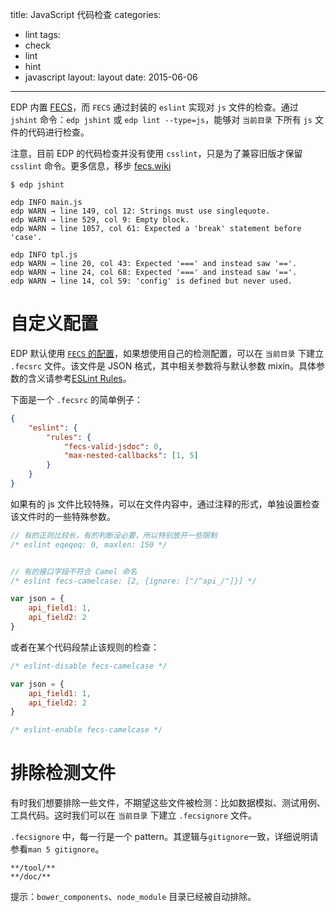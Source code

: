 title: JavaScript 代码检查
categories:
- lint
tags:
-  check
-  lint
-  hint
-  javascript
layout:
    layout
date:
    2015-06-06
---

EDP 内置 [FECS](https://github.com/ecomfe/fecs)，而 `FECS` 通过封装的 `eslint` 实现对 `js` 文件的检查。通过 `jshint` 命令：`edp jshint` 或 `edp lint --type=js`，能够对 `当前目录` 下所有 `js` 文件的代码进行检查。

注意，目前 EDP 的代码检查并没有使用 `csslint`，只是为了兼容旧版才保留 `csslint` 命令。更多信息，移步 [fecs.wiki](https://github.com/ecomfe/fecs/wiki)

```
$ edp jshint

edp INFO main.js
edp WARN → line 149, col 12: Strings must use singlequote.
edp WARN → line 529, col 9: Empty block.
edp WARN → line 1057, col 61: Expected a 'break' statement before 'case'.

edp INFO tpl.js
edp WARN → line 20, col 43: Expected '===' and instead saw '=='.
edp WARN → line 24, col 68: Expected '===' and instead saw '=='.
edp WARN → line 14, col 59: 'config' is defined but never used.
```

# 自定义配置

EDP 默认使用 [`FECS` 的配置](https://github.com/ecomfe/fecs/blob/master/lib/js/eslint.json)，如果想使用自己的检测配置，可以在 `当前目录` 下建立 `.fecsrc` 文件。该文件是 JSON 格式，其中相关参数将与默认参数 mixin。具体参数的含义请参考[ESLint Rules](http://eslint.org/docs/rules/)。

下面是一个 `.fecsrc` 的简单例子：

```json
{
    "eslint": {
        "rules": {
            "fecs-valid-jsdoc": 0,
            "max-nested-callbacks": [1, 5]
        }
    }
}
```

如果有的 js 文件比较特殊，可以在文件内容中，通过注释的形式，单独设置检查该文件时的一些特殊参数。

```javascript
// 有的正则比较长，有的判断没必要，所以特别放开一些限制
/* eslint eqeqeq: 0, maxlen: 150 */


// 有的接口字段不符合 Camel 命名
/* eslint fecs-camelcase: [2, {ignore: ["/^api_/"]}] */

var json = {
    api_field1: 1,
    api_field2: 2
}

```

或者在某个代码段禁止该规则的检查：

```javascript
/* eslint-disable fecs-camelcase */

var json = {
    api_field1: 1,
    api_field2: 2
}

/* eslint-enable fecs-camelcase */
```

# 排除检测文件

有时我们想要排除一些文件，不期望这些文件被检测：比如数据模拟、测试用例、工具代码。这时我们可以在 `当前目录` 下建立 `.fecsignore` 文件。

`.fecsignore` 中，每一行是一个 pattern。其逻辑与`gitignore`一致，详细说明请参看`man 5 gitignore`。

```
**/tool/**
**/doc/**
```

提示：`bower_components`、`node_module` 目录已经被自动排除。
